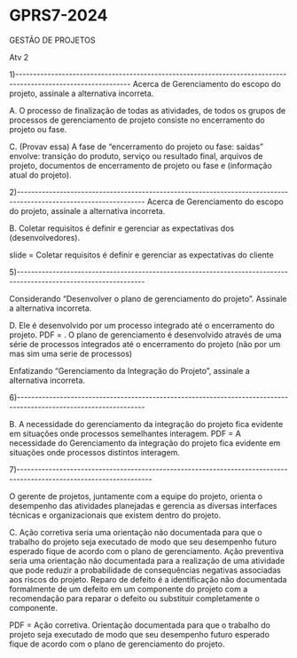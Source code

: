 # GPRS7-2024
GESTÃO DE PROJETOS

Atv 2

1)--------------------------------------------------------------------------------------------------------------
Acerca de Gerenciamento do escopo do projeto, assinale a alternativa incorreta.

A.
O processo de finalização de todas as atividades, de todos os grupos de processos de gerenciamento de projeto consiste no encerramento do projeto ou fase.


C. (Provav essa)
A fase de “encerramento do projeto ou fase: saídas” envolve: transição do produto, serviço ou resultado final, arquivos de projeto, documentos de encerramento de projeto ou fase e (informação atual do projeto).

2)------------------------------------------------------------------------------------------------------------------
Acerca de Gerenciamento do escopo do projeto, assinale a alternativa incorreta.

B.
Coletar requisitos é definir e gerenciar as expectativas dos (desenvolvedores).

slide = Coletar requisitos é definir e gerenciar as expectativas do
cliente

5)------------------------------------------------------------------------------------------------------------------

Considerando “Desenvolver o plano de gerenciamento do projeto”. Assinale a alternativa incorreta.


D.
Ele é desenvolvido por um processo integrado até o encerramento do projeto.
PDF = . O plano de gerenciamento é desenvolvido através de uma
série de processos integrados até o encerramento do projeto (não por um mas sim uma serie de processos) 


Enfatizando “Gerenciamento da Integração do Projeto”, assinale a alternativa incorreta.


6)------------------------------------------------------------------------------------------------------------------

B.
A necessidade do gerenciamento da integração do projeto fica evidente em situações onde processos semelhantes interagem.
PDF = A necessidade do Gerenciamento da integração do projeto fica evidente em situações
onde processos distintos interagem.



7)--------------------------------------------------------------------------------------------------------------------

O gerente de projetos, juntamente com a equipe do projeto, orienta o desempenho das atividades planejadas e gerencia as diversas interfaces técnicas e organizacionais que existem dentro do projeto.



C.
Ação corretiva seria uma orientação não documentada para que o trabalho do projeto seja executado de modo que seu desempenho futuro esperado fique de acordo com o plano de gerenciamento. Ação preventiva seria uma orientação não documentada para a realização de uma atividade que pode reduzir a probabilidade de consequências negativas associadas aos riscos do projeto. Reparo de defeito é a identificação não documentada formalmente de um defeito em um componente do projeto com a recomendação para reparar o defeito ou substituir completamente o componente.

PDF = Ação corretiva. Orientação documentada para que o trabalho do projeto seja executado
de modo que seu desempenho futuro esperado fique de acordo com o plano de
gerenciamento do projeto. 








